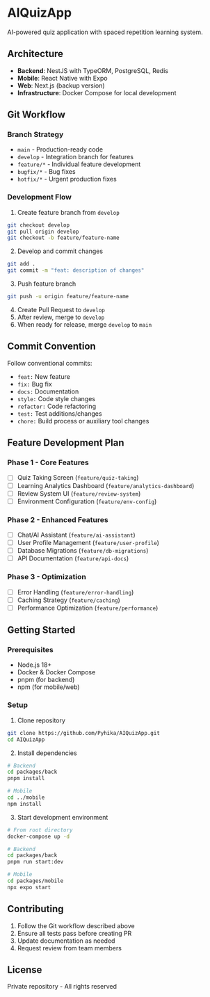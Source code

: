 # AIQuizApp

AI-powered quiz application with spaced repetition learning system.

## Architecture

- **Backend**: NestJS with TypeORM, PostgreSQL, Redis
- **Mobile**: React Native with Expo
- **Web**: Next.js (backup version)
- **Infrastructure**: Docker Compose for local development

## Git Workflow

### Branch Strategy

- `main` - Production-ready code
- `develop` - Integration branch for features
- `feature/*` - Individual feature development
- `bugfix/*` - Bug fixes
- `hotfix/*` - Urgent production fixes

### Development Flow

1. Create feature branch from `develop`
```bash
git checkout develop
git pull origin develop
git checkout -b feature/feature-name
```

2. Develop and commit changes
```bash
git add .
git commit -m "feat: description of changes"
```

3. Push feature branch
```bash
git push -u origin feature/feature-name
```

4. Create Pull Request to `develop`
5. After review, merge to `develop`
6. When ready for release, merge `develop` to `main`

## Commit Convention

Follow conventional commits:
- `feat:` New feature
- `fix:` Bug fix
- `docs:` Documentation
- `style:` Code style changes
- `refactor:` Code refactoring
- `test:` Test additions/changes
- `chore:` Build process or auxiliary tool changes

## Feature Development Plan

### Phase 1 - Core Features
- [ ] Quiz Taking Screen (`feature/quiz-taking`)
- [ ] Learning Analytics Dashboard (`feature/analytics-dashboard`)
- [ ] Review System UI (`feature/review-system`)
- [ ] Environment Configuration (`feature/env-config`)

### Phase 2 - Enhanced Features
- [ ] Chat/AI Assistant (`feature/ai-assistant`)
- [ ] User Profile Management (`feature/user-profile`)
- [ ] Database Migrations (`feature/db-migrations`)
- [ ] API Documentation (`feature/api-docs`)

### Phase 3 - Optimization
- [ ] Error Handling (`feature/error-handling`)
- [ ] Caching Strategy (`feature/caching`)
- [ ] Performance Optimization (`feature/performance`)

## Getting Started

### Prerequisites
- Node.js 18+
- Docker & Docker Compose
- pnpm (for backend)
- npm (for mobile/web)

### Setup

1. Clone repository
```bash
git clone https://github.com/Pyhika/AIQuizApp.git
cd AIQuizApp
```

2. Install dependencies
```bash
# Backend
cd packages/back
pnpm install

# Mobile
cd ../mobile
npm install
```

3. Start development environment
```bash
# From root directory
docker-compose up -d

# Backend
cd packages/back
pnpm run start:dev

# Mobile
cd packages/mobile
npx expo start
```

## Contributing

1. Follow the Git workflow described above
2. Ensure all tests pass before creating PR
3. Update documentation as needed
4. Request review from team members

## License

Private repository - All rights reserved